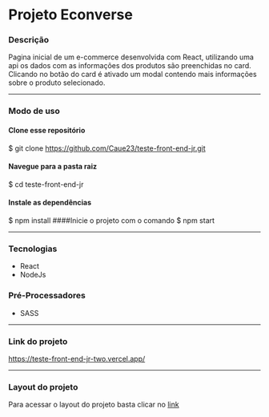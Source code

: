 # Projeto Econverse

### Descrição
Pagina inicial de um e-commerce desenvolvida com React, utilizando uma api os dados com as informações dos produtos são preenchidas no card.
Clicando no botão do card é ativado um modal contendo mais informações sobre o produto selecionado.

------------


### Modo de uso
#### Clone esse repositório
$ git clone https://github.com/Caue23/teste-front-end-jr.git

#### Navegue para a pasta raiz
$ cd teste-front-end-jr

#### Instale as dependências
$ npm install
####Inicie o projeto com o comando
$ npm start

------------


### Tecnologias

- React
- NodeJs

### Pré-Processadores
- SASS

------------


### Link do projeto
https://teste-front-end-jr-two.vercel.app/

------------
### Layout do projeto
Para acessar o layout do projeto basta clicar no [link](http://https://www.figma.com/file/rWnzPeoxgynuNPsJjV0VmV/Teste-Front-End-Jr?node-id=1%3A1248&t=g5nLYfBfAAal21Tg-0 "link")




